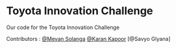 # Toyota Innovation Challenge

Our code for the Toyota Innovation Challenge

Contributors :  [@Mevan Solanga](https://github.com/Mevan-Solanga) [@Karan Kapoor](https://github.com/k-kaps) [@Savyo Glyana]
